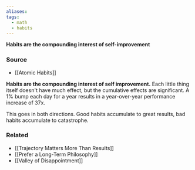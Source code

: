 ```yaml
---
aliases: 
tags:
  - math
  - habits
---
```

**Habits are the compounding interest of self-improvement**

### Source
- [[Atomic Habits]]

**Habits are the compounding interest of self improvement.** Each little thing itself doesn't have much effect, but the cumulative effects are significant. A 1% bump each day for a year results in a year-over-year performance increase of 37x.

This goes in both directions. Good habits accumulate to great results, bad habits accumulate to catastrophe. 

### Related
- [[Trajectory Matters More Than Results]]
- [[Prefer a Long-Term Philosophy]]
- [[Valley of Disappointment]]